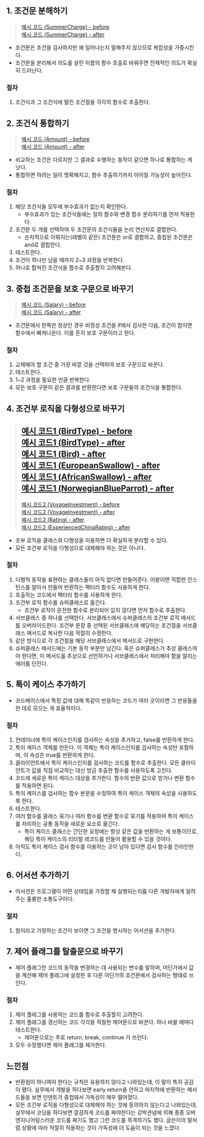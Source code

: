 ## 1. 조건문 분해하기
> [예시 코드 (SummerCharge) - before ](/src/main/java/study/refactoring/ch10/decomposeConditional/before/SummerCharge.java) <br>
> [예시 코드 (SummerCharge) - after ](/src/main/java/study/refactoring/ch10/decomposeConditional/after/SummerCharge.java) <br>
- 조건문은 조건을 검사하지만 왜 일어나는지 말해주지 않으므로 복잡성을 가중시킨다.
- 조건문을 분리해서 의도를 살린 이름의 함수 호출로 바꿔주면 전체적인 의도가 확실히 드러난다.

### 절차
1. 조건식과 그 조건식에 딸린 조건절을 각각의 함수로 추출한다.

## 2. 조건식 통합하기
> [예시 코드 (Amount) - before ](/src/main/java/study/refactoring/ch10/consolidateConditionalExpression/before/Amount.java) <br>
> [예시 코드 (Amount) - after ](/src/main/java/study/refactoring/ch10/consolidateConditionalExpression/after/Amount.java) <br>
- 비교하는 조건은 다르지만 그 결과로 수행하는 동작이 같으면 하나로 통합하는 게 낫다.
- 통합하면 하려는 일이 명확해지고, 함수 추출하기까지 이어질 가능성이 높아진다.

### 절차
1. 해당 조건식들 모두에 부수효과가 없는지 확인한다.
    - 부수효과가 있는 조건식들에는 질의 함수와 변경 함수 분리하기를 먼저 적용한다.
2. 조건문 두 개를 선택하여 두 조건문의 조건식들을 논리 연산자로 결합한다.
    - 순차적으로 이뤄지는(레벨이 같은) 조건문은 or로 결합하고, 중첩된 조건문은 and로 결합한다.
3. 테스트한다.
4. 조건이 하나만 남을 때까지 2~3 과정을 반복한다.
5. 하나로 합쳐진 조건식을 함수로 추출할지 고려해본다.

## 3. 중첩 조건문을 보호 구문으로 바꾸기
> [예시 코드 (Salary) - before ](/src/main/java/study/refactoring/ch10/replaceNestedConditionalWithGuardClauses/before/Salary.java) <br>
> [예시 코드 (Salary) - after ](/src/main/java/study/refactoring/ch10/replaceNestedConditionalWithGuardClauses/after/Salary.java) <br>
- 조건문에서 한쪽만 정상인 경우 비정상 조건을 if에서 검사한 다음, 조건이 참이면 함수에서 빠져나온다. 이를 흔히 보호 구문이라고 한다.

### 절차
1. 교체해야 할 조건 중 가장 바깥 것을 선택하여 보호 구문으로 바꾼다.
2. 테스트한다.
3. 1~2 과정을 필요한 만큼 반복한다.
4. 모든 보호 구문이 같은 결과를 반환한다면 보호 구문들의 조건식을 통합한다.

## 4. 조건부 로직을 다형성으로 바꾸기
> [예시 코드1 (BirdType) - before ](/src/main/java/study/refactoring/ch10/replaceConditionalWithPolymorphism/before/BirdType.java) <br>
> [예시 코드1 (BirdType) - after ](/src/main/java/study/refactoring/ch10/replaceConditionalWithPolymorphism/after/BirdType.java) <br>
> [예시 코드1 (Bird) - after ](/src/main/java/study/refactoring/ch10/replaceConditionalWithPolymorphism/after/Bird.java) <br>
> [예시 코드1 (EuropeanSwallow) - after ](/src/main/java/study/refactoring/ch10/replaceConditionalWithPolymorphism/after/EuropeanSwallow.java) <br>
> [예시 코드1 (AfricanSwallow) - after ](/src/main/java/study/refactoring/ch10/replaceConditionalWithPolymorphism/after/AfricanSwallow.java) <br>
> [예시 코드1 (NorwegianBlueParrot) - after ](/src/main/java/study/refactoring/ch10/replaceConditionalWithPolymorphism/after/NorwegianBlueParrot.java) <br>
> ---
> [예시 코드2 (VoyageInvestment) - before ](/src/main/java/study/refactoring/ch10/replaceConditionalWithPolymorphism/before/VoyageInvestment.java) <br>
> [예시 코드2 (VoyageInvestment) - after ](/src/main/java/study/refactoring/ch10/replaceConditionalWithPolymorphism/after/VoyageInvestment.java) <br>
> [예시 코드2 (Rating) - after ](/src/main/java/study/refactoring/ch10/replaceConditionalWithPolymorphism/after/Rating.java) <br>
> [예시 코드2 (ExperiencedChinaRating) - after ](/src/main/java/study/refactoring/ch10/replaceConditionalWithPolymorphism/after/ExperiencedChinaRating.java) <br>
- 조부 로직을 클래스와 다형성을 이용하면 더 확실하게 분리할 수 있다.
- 모든 조건부 로직을 다형성으로 대체해야 하는 것은 아니다.

### 절차
1. 다형적 동작을 표현하는 클래스들이 아직 없다면 만들어준다. 이왕이면 적합한 인스턴스를 알아서 만들어 반환하는 팩터리 함수도 사용하게 한다.
2. 호출하는 코드에서 팩터리 함수를 사용하게 한다.
3. 조건부 로직 함수를 슈퍼클래스로 옮긴다.
   - 조건부 로직이 온전한 함수로 분리되어 있지 않다면 먼저 함수로 추출한다.
4. 서브클래스 중 하나를 선택한다. 서브클래스에서 슈퍼클래스의 조건부 로직 메서드를 오버라이드한다. 조건부 문장 중 선택된 서브클래스에 해당하는 조건절을 서브클래스 메서드로 복사한 다음 적절히 수정한다.
5. 같은 방식으로 각 조건절을 해당 서브클래스에서 메서드로 구현한다.
6. 슈퍼클래스 메서드에는 기본 동작 부분만 남긴다. 혹은 슈퍼클래스가 추상 클래스여야 한다면, 이 메서드를 추상으로 선언하거나 서브클래스에서 처리해야 함을 알리는 에러를 던진다.

## 5. 특이 케이스 추가하기
- 코드베이스에서 특정 값에 대해 똑같이 반응하는 코드가 여러 곳이라면 그 반응들을 한 데로 모으는 게 효율적이다.

### 절차
1. 컨테이너에 특이 케이스인지를 검사하는 속성을 추가하고, false를 반환하게 한다.
2. 특이 케이스 객체를 만든다. 이 객체는 특이 케이스인지를 검사하는 속성만 포함하며, 이 속성은 true를 반환하게 한다.
3. 클라이언트에서 특이 케이스인지를 검사하는 코드를 함수로 추출한다. 모든 클라이언트가 값을 직접 비교하는 대신 방금 추출한 함수를 사용하도록 고친다.
4. 코드에 새로운 특이 케이스 대상을 추가한다. 함수의 반환 값으로 받거나 변환 함수를 적용하면 된다.
5. 특이 케이스를 검사하는 함수 본문을 수정하여 특이 케이스 객체의 속성을 사용하도록 한다.
6. 테스트한다.
7. 여러 함수를 클래스 묶기나 여러 함수를 변환 함수로 묶기를 적용하여 특이 케이스를 처리하는 공통 동작을 새로운 요소로 옮긴다.
   - 특이 케이스 클래스는 간단한 요청에는 항상 같은 값을 반환하는 게 보통이므로, 해당 특이 케이스의 리터럴 레코드를 만들어 활용할 수 있을 것이다.
8. 아직도 특이 케이스 검사 함수를 이용하는 곳이 남아 있다면 검사 함수를 인라인한다.

## 6. 어서션 추가하기
- 어서션은 프로그램이 어떤 상태임을 가정할 채 실행되는지를 다른 개발자에게 알려주는 훌륭한 소통도구이다.

### 절차
1. 참이라고 가정하는 조건이 보이면 그 조건을 명시하는 어서션을 추가한다.

## 7. 제어 플래그를 탈출문으로 바꾸기
- 제어 플래그란 코드의 동작을 변경하는 데 사용되는 변수를 말하며, 어딘가에서 값을 계산해 제어 플래그에 설정한 후 다른 어딘가의 조건문에서 검사하는 형태로 쓰인다.

### 절차
1. 제어 플래그를 사용하는 코드를 함수로 추출할지 고려한다.
2. 제어 플래그를 갱신하는 코드 각각을 적절한 제어문으로 바꾼다. 하나 바꿀 때마다 테스트한다.
   - 제어문으로는 주로 return, break, continue 가 쓰인다.
3. 모두 수정했다면 제어 플래그를 제거한다.

## 느낀점
- 반환점이 하나여야 한다는 규칙은 유용하지 않다고 나와있는데, 이 말이 특히 공감이 됐다. 실무에서 개발을 하다보면 early return을 안하고 마지막에 반환하는 메서드들을 보면 인덴트가 중첩돼서 가독성이 매우 떨어졌다.
- 모든 조건부 로직을 다형성으로 대체해야 하는 것에 동의하지 않는다고 나와있는데, 실무에서 코딩을 하다보면 깔끔하게 코드를 짜야한다는 강박관념에 의해 종종 오버엔지니어링스러운 코드를 짜기도 했고 그런 코드를 목격하기도 했다. 글쓴이의 말처럼 상황에 따라 적절히 적용하는 것이 가독성에 더 도움이 되는 것을 느꼈다. 


